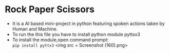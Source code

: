 # Rock Paper Scissors
- It is a AI based mini-project in python featuring spoken actions taken by Human and Machine.
- To run the this file you have to install python module pyttsx3
- To install the module,open command prompt:  
       <code>pip install pyttx3</code>
<img src = Screenshot (160).png>
